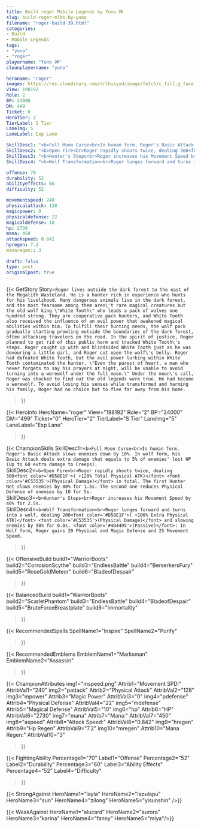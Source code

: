 ```yaml
---
title: Build roger Mobile Legends by Yuno 神
slug: build-roger-mlbb-by-yuno
filename: "roger-build-39.html"
categories: 
- Build 
- Mobile Legends
tags: 
- "yuno"
- "roger"
playername: "Yuno 神"
cleanplayername: "yuno"

heroname: "roger"
images: https://res.cloudinary.com/drlhixyyd/image/fetch/c_fill,g_face,f_auto/https://cdn2-build.mobagenie.my.id/p/images/banner/full/roger.jpg
View: 198192 
Role: 2 
BP: 24000
DM: 499 
Ticket: 0 
HeroTier: 2 
TierLabel: S Tier 
LaneImg: 5
LaneLabel: Exp Lane 

SkillDesc1: "<b>Full Moon Curse<br>In human form, Roger's Basic Attack slows enemies down by 10%. In wolf form, his Basic Attack deals extra damage that equals to 5% of enemies' lost HP (Up to 60 extra damage to Creeps)."   
SkillDesc2: "<b>Open Fire<br>Roger rapidly shoots twice, dealing 300<font color='#D58E1F'>( +120% Total Physical ATK)</font> <font color='#C53535'>(Physical Damage)</font> in total. The first Hunter Net slows enemies by 80% for 1.5s. The second one reduces Physical Defense of enemies by 10 for 5s."   
SkillDesc3: "<b>Hunter's Steps<br>Roger increases his Movement Speed by 40% for 2.5s."   
SkillDesc4: "<b>Wolf Transformation<br>Roger lunges forward and turns into a wolf, dealing 200<font color='#D58E1F'>( +100% Extra Physical ATK)</font> <font color='#C53535'>(Physical Damage)</font> and slowing enemies by 90% for 0.8s. <font color='#404495'>(Passive)</font>: In Wolf form, Roger gains 20 Physical and Magic Defense and 25 Movement Speed."  

offense: 70 
durability: 52 
abilityeffects: 60 
difficulty: 52 

movementspeed: 240
physicalattack: 128
magicpower: 0
physicaldefense: 22
magicaldefense: 10
hp: 2730
mana: 450
attackspeed: 0.842
hpregen: 7.2
manaregen:: 3

draft: false
type: post
originalpost: true
---
```



{{< GetStory 
Story=` Roger lives outside the dark forest to the east of the Megalith Wasteland. He is a hunter rich in experience who hunts for his livelihood. Many dangerous animals live in the dark forest, and the most fearsome among them aren\'t rare magical creatures but the old wolf king \"White Tooth\" who leads a pack of wolves one hundred strong. They are cooperative pack hunters, and White Tooth also received the influence of an evil power that awakened magical abilities within him. To fulfill their hunting needs, the wolf pack gradually starting prowling outside the boundaries of the dark forest, often attacking travelers on the road. In the spirit of justice, Roger planned to get rid of this public harm and tracked White Tooth\'s steps. Roger caught up with and blindsided White Tooth just as he was devouring a little girl, and Roger cut open the wolf\'s belly. Roger had defeated White Tooth, but the evil power lurking within White Tooth contaminated the hunter. \"Even the purest of heart, a man who never forgets to say his prayers at night, will be unable to avoid turning into a werewolf under the full moon.\" Under the moon\'s call, Roger was shocked to find out the old legends were true. He had become a werewolf. To avoid losing his senses while transformed and harming his family, Roger had no choice but to flee far away from his home. ` 
>}}

{{< HeroInfo 
HeroName="roger" 
View="198192" 
Role="2" 
BP="24000" 
DM="499" 
Ticket="0" 
HeroTier="2" 
TierLabel="S Tier" 
LaneImg="5" 
LaneLabel="Exp Lane" 
>}}
 
{{< ChampionSkills 
SkillDesc1=`<b>Full Moon Curse<br>In human form, Roger's Basic Attack slows enemies down by 10%. In wolf form, his Basic Attack deals extra damage that equals to 5% of enemies' lost HP (Up to 60 extra damage to Creeps).`   
SkillDesc2=`<b>Open Fire<br>Roger rapidly shoots twice, dealing 300<font color='#D58E1F'>( +120% Total Physical ATK)</font> <font color='#C53535'>(Physical Damage)</font> in total. The first Hunter Net slows enemies by 80% for 1.5s. The second one reduces Physical Defense of enemies by 10 for 5s.`   
SkillDesc3=`<b>Hunter's Steps<br>Roger increases his Movement Speed by 40% for 2.5s.`   
SkillDesc4=`<b>Wolf Transformation<br>Roger lunges forward and turns into a wolf, dealing 200<font color='#D58E1F'>( +100% Extra Physical ATK)</font> <font color='#C53535'>(Physical Damage)</font> and slowing enemies by 90% for 0.8s. <font color='#404495'>(Passive)</font>: In Wolf form, Roger gains 20 Physical and Magic Defense and 25 Movement Speed.`   
>}}

{{< OffensiveBuild 
build1="WarriorBoots"  
build2="CorrosionScythe" 
build3="EndlessBattle" 
build4="BerserkersFury" 
build5="RoseGoldMeteor" 
build6="BladeofDespair" 
>}} 

{{< BalancedBuild 
build1="WarriorBoots"  
build2="ScarletPhantom" 
build3="EndlessBattle" 
build4="BladeofDespair" 
build5="BruteForceBreastplate" 
build6="Immortality" 
>}}


{{< RecommendedSpells 
SpellName1="Inspire" 
SpellName2="Purify" 
>}}  

{{< RecommendedEmblems 
EmblemName1="Marksman" 
EmblemName2="Assassin" 
>}}   


{{< ChampionAttributes
img1="mspeed.png" Attrib1="Movement SPD:" AttribVal1="240"
img2="pattack" Attrib2="Physical Attack" AttribVal2="128"
img3="mpower" Attrib3="Magic Power" AttribVal3="0"
img4="pdefense" Attrib4="Physical Defense" AttribVal4="22"
img5="mdefense" Attrib5="Magical Defense" AttribVal5="10"
img6="hp" Attrib6="HP" AttribVal6="2730"
img7="mana" Attrib7="Mana:" AttribVal7="450"
img8="aspeed" Attrib8="Attack Speed:" AttribVal8="0.842"
img9="hregen" Attrib9="Hp Regen" AttribVal9="7.2"
img10="mregen" Attrib10="Mana Regen:" AttribVal10="3"
>}}


{{< FightingAbility
Percentage1="70" Label1="Offense"
Percentage2="52" Label2="Durability"
Percentage3="60" Label3="Ability Effects"
Percentage4="52" Label4="Difficulty"
 >}}

{{< StrongAgainst 
HeroName1="layla"
HeroName2="lapulapu"
HeroName3="sun"
HeroName4="zilong"
HeroName5="yisunshin"
/>}}

{{< WeakAgainst
HeroName1="alucard"
HeroName2="aurora"
HeroName3="karina"
HeroName4="fanny"
HeroName5="miya"/>}}
